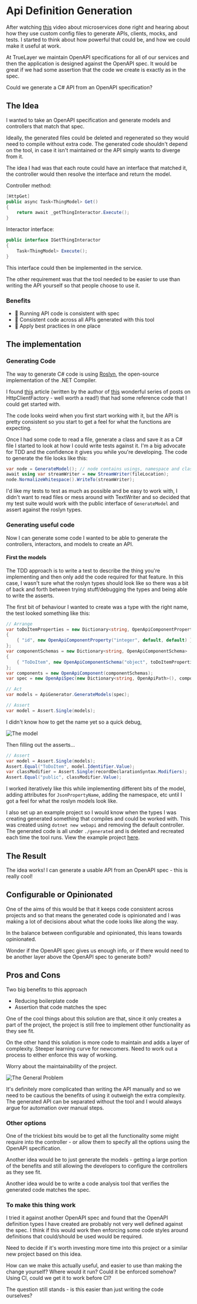 # Api Definition Generation

After watching [this](https://www.youtube.com/watch?v=j6ow-UemzBc) video about microservices done right and hearing about how they use custom config files to generate APIs, clients, mocks, and tests. I started to think about how powerful that could be, and how we could make it useful at work.

At TrueLayer we maintain OpenAPI specifications for all of our services and then the application is designed against the OpenAPI spec. It would be great if we had some assertion that the code we create is exactly as in the spec.

Could we generate a C# API from an OpenAPI specification?

## The Idea

I wanted to take an OpenAPI specification and generate models and controllers that match that spec.

Ideally, the generated files could be deleted and regenerated so they would need to compile without extra code.
The generated code shouldn't depend on the tool, in case it isn't maintained or the API simply wants to diverge from it.

The idea I had was that each route could have an interface that matched it, the controller would then resolve the interface and return the model.

Controller method:

```csharp
[HttpGet]
public async Task<ThingModel> Get()
{
    return await _getThingInteractor.Execute();
}
```

Interactor interface:

```csharp
public interface IGetThingInteractor
{
    Task<ThingModel> Execute(); 
}
```

This interface could then be implemented in the service.

The other requirement was that the tool needed to be easier to use than writing the API yourself so that people choose to use it.

### Benefits

- 🤩 Running API code is consistent with spec
- 🤩 Consistent code across all APIs generated with this tool
- 🤩 Apply best practices in one place

## The implementation

### Generating Code

The way to generate C# code is using [Roslyn](https://github.com/dotnet/roslyn), the open-source implementation of the .NET Compiler.

I found [this](https://www.stevejgordon.co.uk/getting-started-with-the-roslyn-apis-writing-code-with-code) article (written by the author of [this](https://www.stevejgordon.co.uk/introduction-to-httpclientfactory-aspnetcore) wonderful series of posts on HttpClientFactory - well worth a read!) that had some reference code that I could get started with.

The code looks weird when you first start working with it, but the API is pretty consistent so you start to get a feel for what the functions are expecting.

Once I had some code to read a file, generate a class and save it as a C# file I started to look at how I could write tests against it.
I'm a big advocate for TDD and the confidence it gives you while you're developing.
The code to generate the file looks like this:

```csharp
var node = GenerateModel(); // node contains usings, namespace and class to create one file
await using var streamWriter = new StreamWriter(fileLocation);
node.NormalizeWhitespace().WriteTo(streamWriter);
```

I'd like my tests to test as much as possible and be easy to work with, I didn't want to read files or mess around with TextWriter and so decided that my test suite would work with the public interface of `GenerateModel` and assert against the roslyn types.

### Generating useful code

Now I can generate some code I wanted to be able to generate the controllers, interactors, and models to create an API.

#### First the models

The TDD approach is to write a test to describe the thing you're implementing and then only add the code required for that feature. In this case, I wasn't sure what the roslyn types should look like so there was a bit of back and forth between trying stuff/debugging the types and being able to write the asserts.

The first bit of behaviour I wanted to create was a type with the right name, the test looked something like this:

```csharp
// Arrange
var toDoItemProperties = new Dictionary<string, OpenApiComponentProperty>
{
    { "id", new OpenApiComponentProperty("integer", default, default) },
};
var componentSchemas = new Dictionary<string, OpenApiComponentSchema>
{
    { "ToDoItem", new OpenApiComponentSchema("object", toDoItemProperties) }
};
var components = new OpenApiComponent(componentSchemas);
var spec = new OpenApiSpec(new Dictionary<string, OpenApiPath>(), components);

// Act
var models = ApiGenerator.GenerateModels(spec);

// Assert
var model = Assert.Single(models);
```

I didn't know how to get the name yet so a quick debug,

![The model](./images/single-record.png)

Then filling out the asserts...

```csharp
// Assert
var model = Assert.Single(models);
Assert.Equal("ToDoItem", model.Identifier.Value);
var classModifier = Assert.Single(recordDeclarationSyntax.Modifiers);
Assert.Equal("public", classModifier.Value);
```

I worked iteratively like this while implementing different bits of the model, adding attributes for `JsonPropertyName`, adding the namespace, etc until I got a feel for what the roslyn models look like.

I also set up an example project so I would know when the types I was creating generated something that compiles and could be worked with. This was created using `dotnet new webapi` and removing the default controller. The generated code is all under `./generated` and is deleted and recreated each time the tool runs. View the example project [here](https://github.com/maisiesadler/api-generation/tree/main/example).

## The Result

The idea works! I can generate a usable API from an OpenAPI spec - this is really cool!

## Configurable or Opinionated

One of the aims of this would be that it keeps code consistent across projects and so that means the generated code is opinionated and I was making a lot of decisions about what the code looks like along the way.

In the balance between configurable and opinionated, this leans towards opinionated.

Wonder if the OpenAPI spec gives us enough info, or if there would need to be another layer above the OpenAPI spec to generate both?

## Pros and Cons

Two big benefits to this approach
- Reducing boilerplate code
- Assertion that code matches the spec

One of the cool things about this solution are that, since it only creates a part of the project, the project is still free to implement other functionality as they see fit.

On the other hand this solution is more code to maintain and adds a layer of complexity.
Steeper learning curve for newcomers. Need to work out a process to either enforce this way of working.

Worry about the maintainability of the project.

![The General Problem](./images/the_general_problem.png)

It's definitely more complicated than writing the API manually and so we need to be cautious the benefits of using it outweigh the extra complexity.
The generated API can be separated without the tool and I would always argue for automation over manual steps.

### Other options

One of the trickiest bits would be to get all the functionality some might require into the controller - or allow them to specify all the options using the OpenAPI specification.

Another idea would be to just generate the models - getting a large portion of the benefits and still allowing the developers to configure the controllers as they see fit.

Another idea would be to write a code analysis tool that verifies the generated code matches the spec.

### To make this thing work

I tried it against another OpenAPI spec and found that the OpenAPI definition types I have created are probably not very well defined against the spec.
I think if this would work then enforcing some code styles around definitions that could/should be used would be required.

Need to decide if it's worth investing more time into this project or a similar new project based on this idea.

How can we make this actually useful, and easier to use than making the change yourself?
Where would it run?
Could it be enforced somehow? Using CI, could we get it to work before CI?

The question still stands - is this easier than just writing the code ourselves?

